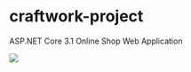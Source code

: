 # craftwork-project
ASP.NET Core 3.1 Online Shop Web Application

![](https://github.com/explosion204/craftwork-project/workflows/build-and-deploy/badge.svg?branch=master)

